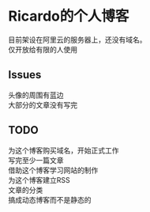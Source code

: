 # Ricardo的个人博客
目前架设在阿里云的服务器上，还没有域名。   
仅开放给有限的人使用

## Issues 
头像的周围有蓝边   
大部分的文章没有写完   


## TODO
为这个博客购买域名，开始正式工作   
写完至少一篇文章   
借助这个博客学习网站的制作   
为这个博客建立RSS   
文章的分类   
搞成动态博客而不是静态的   
